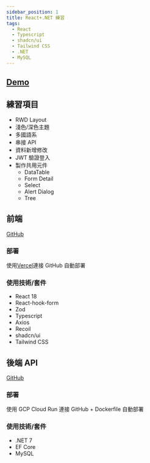 ```yaml
---
sidebar_position: 1
title: React+.NET 練習
tags:
  - React
  - Typescript
  - shadcn/ui
  - Tailwind CSS
  - .NET
  - MySQL
---
```


## [Demo](https://pm-jyun.vercel.app/)

## 練習項目

- RWD Layout
- 淺色/深色主題
- 多國語系
- 串接 API
- 資料新增修改
- JWT 驗證登入
- 製作共用元件
  - DataTable
  - Form Detail
  - Select
  - Alert Dialog
  - Tree

## 前端

[GitHub](https://github.com/njyun666666/PM.React)

### 部署

使用[Vercel](https://vercel.com)連接 GitHub 自動部署

### 使用技術/套件

- React 18
- React-hook-form
- Zod
- Typescript
- Axios
- Recoil
- shadcn/ui
- Tailwind CSS

## 後端 API

[GitHub](https://github.com/njyun666666/PM.Net)

### 部署

使用 GCP Cloud Run 連接 GitHub + Dockerfile 自動部署

### 使用技術/套件

- .NET 7
- EF Core
- MySQL
